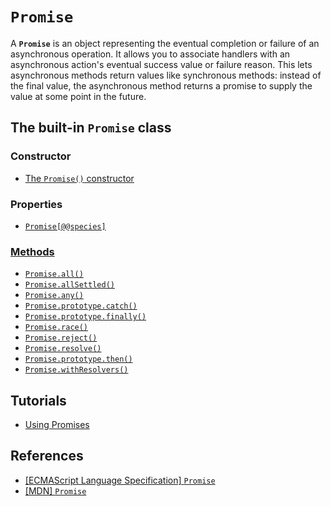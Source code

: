 # `Promise`

A **`Promise`** is an object representing the eventual completion or failure of an asynchronous operation. It allows you to associate handlers with an asynchronous action's eventual success value or failure reason. This lets asynchronous methods return values like synchronous methods: instead of the final value, the asynchronous method returns a promise to supply the value at some point in the future.

## The built-in `Promise` class

### Constructor

* [The `Promise()` constructor](./Promise%20constructor.md)

### Properties

* [`Promise[@@species]`](./Promise[@@species].md)

### [Methods](./methods/)

* [`Promise.all()`](./methods/Promise.all.md)
* [`Promise.allSettled()`](./methods/Promise.allSettled.md)
* [`Promise.any()`](./methods/Promise.any.md)
* [`Promise.prototype.catch()`](./methods/Promise.prototype.catch.md)
* [`Promise.prototype.finally()`](./methods/Promise.prototype.finally.md)
* [`Promise.race()`](./methods/Promise.race.md)
* [`Promise.reject()`](./methods/Promise.reject.md)
* [`Promise.resolve()`](./methods/Promise.resolve.md)
* [`Promise.prototype.then()`](./methods/Promise.prototype.then.md)
* [`Promise.withResolvers()`](./methods/Promise.withResolvers.md)

## Tutorials

* [Using Promises](./Using%20Promises.md)

## References

* [[ECMAScript Language Specification] `Promise`](https://tc39.es/ecma262/multipage/control-abstraction-objects.html#sec-promise-objects)
* [[MDN] `Promise`](https://developer.mozilla.org/en-US/docs/Web/JavaScript/Reference/Global_Objects/Promise)
